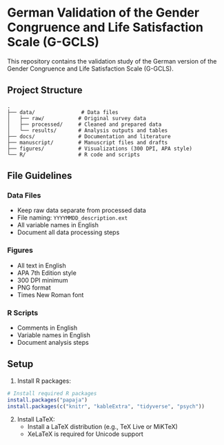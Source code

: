 # German Validation of the Gender Congruence and Life Satisfaction Scale (G-GCLS)

This repository contains the validation study of the German version of the Gender Congruence and Life Satisfaction Scale (G-GCLS).

## Project Structure

```
.
├── data/               # Data files
│   ├── raw/           # Original survey data
│   ├── processed/     # Cleaned and prepared data
│   └── results/       # Analysis outputs and tables
├── docs/              # Documentation and literature
├── manuscript/        # Manuscript files and drafts
├── figures/           # Visualizations (300 DPI, APA style)
└── R/                 # R code and scripts
```

## File Guidelines

### Data Files
- Keep raw data separate from processed data
- File naming: `YYYYMMDD_description.ext`
- All variable names in English
- Document all data processing steps

### Figures
- All text in English
- APA 7th Edition style
- 300 DPI minimum
- PNG format
- Times New Roman font

### R Scripts
- Comments in English
- Variable names in English
- Document analysis steps

## Setup

1. Install R packages:
```r
# Install required R packages
install.packages("papaja")
install.packages(c("knitr", "kableExtra", "tidyverse", "psych"))
```

2. Install LaTeX:
   - Install a LaTeX distribution (e.g., TeX Live or MiKTeX)
   - XeLaTeX is required for Unicode support 